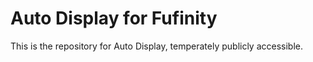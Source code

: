 # Auto Display for Fufinity

This is the repository for Auto Display, temperately publicly accessible.
